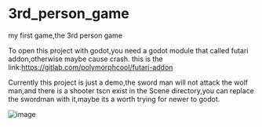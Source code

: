 # 3rd_person_game
my first game,the 3rd person game

To open this project with godot,you need a godot module that called futari addon,otherwise maybe cause crash.
this is the link:https://gitlab.com/polymorphcool/futari-addon

Currently this project is just a demo,the sword man will not attack the wolf man,and there is a shooter tscn exist in the Scene directory,you can replace the swordman with it,maybe its a worth trying for newer to godot.

![image](https://github.com/epth/3rd_person_game/image/readme1.png)
